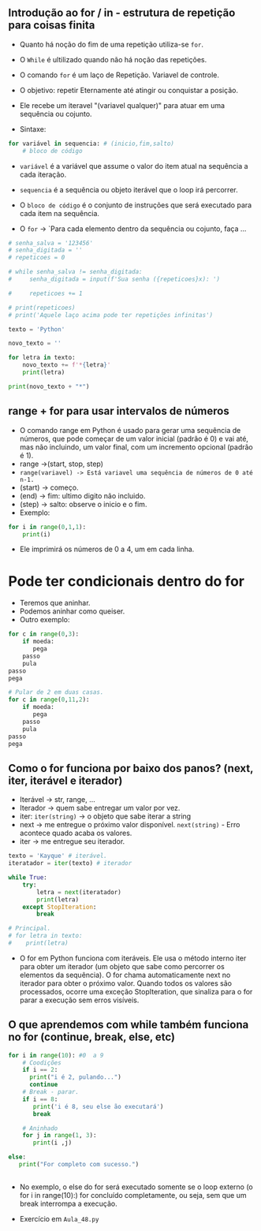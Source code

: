 ## Introdução ao for / in - estrutura de repetição para coisas finita
- Quanto há noção do fim de uma repetição utiliza-se `for`.
- O `While` é ultilizado quando não há noção das repetições.
- O comando `for` é um laço de Repetição. Variavel de controle.
- O objetivo: repetir Eternamente até atingir ou conquistar a posição.
- Ele recebe um iteravel "(variavel qualquer)" para atuar em uma sequência ou cojunto.

- Sintaxe:
```python
for variável in sequencia: # (inicio,fim,salto)
    # bloco de código
```
- `variável` é a variável que assume o valor do item atual na sequência a cada iteração.
- `sequencia` é a sequência ou objeto iterável que o loop irá percorrer.
- O `bloco de código` é o conjunto de instruções que será executado para cada item na sequência.


- O `for` -> `Para cada elemento dentro da sequência ou cojunto, faça ...
``` python
# senha_salva = '123456'
# senha_digitada = ''
# repeticoes = 0

# while senha_salva != senha_digitada:
#     senha_digitada = input(f'Sua senha ({repeticoes}x): ')

#     repeticoes += 1

# print(repeticoes)
# print('Aquele laço acima pode ter repetições infinitas')

texto = 'Python'

novo_texto = ''

for letra in texto:
    novo_texto += f'*{letra}'
    print(letra)

print(novo_texto + "*")
```

## range + for para usar intervalos de números
- O comando range em Python é usado para gerar uma sequência de números, que pode começar de um valor inicial (padrão é 0) e vai até, mas não incluindo, um valor final, com um incremento opcional (padrão é 1).
- range ->(start, stop, step)
- `range(variavel) -> Está variavel uma sequência de números de 0 até n-1.`
- (start) -> começo.
- (end) -> fim: ultimo digito não incluido.
- (step) -> salto: observe o inicio e o fim. 
- Exemplo:
```python
for i in range(0,1,1):
    print(i)
```
- Ele imprimirá os números de 0 a 4, um em cada linha.

# Pode ter condicionais dentro do for
- Teremos que aninhar.
- Podemos aninhar como queiser.
- Outro exemplo:
```python
for c in range(0,3):
    if moeda:
       pega
    passo
    pula
passo 
pega
```

```python
# Pular de 2 em duas casas.
for c in range(0,11,2):
    if moeda:
       pega
    passo
    pula
passo 
pega
```

##  Como o for funciona por baixo dos panos? (next, iter, iterável e iterador)
- Iterável -> str, range, ... 
- Iterador -> quem sabe entregar um valor por vez.
- iter: `iter(string)` -> o objeto que sabe iterar a string
- next -> me entregue o próximo valor disponível. `next(string)` - Erro acontece quado acaba os valores.
- iter -> me entregue seu iterador.

``` python
texto = 'Kayque' # iterável.
iteratador = iter(texto) # iterador

while True:
    try:
        letra = next(iteratador)
        print(letra)
    except StopIteration:
        break

# Principal.
# for letra in texto:
#    print(letra)
```
- O for em Python funciona com iteráveis. Ele usa o método interno iter para obter um iterador (um objeto que sabe como percorrer os elementos da sequência). O for chama automaticamente next no iterador para obter o próximo valor. Quando todos os valores são processados, ocorre uma exceção StopIteration, que sinaliza para o for parar a execução sem erros visíveis.

## O que aprendemos com while também funciona no for (continue, break, else, etc)
``` python
for i in range(10): #0  a 9
    # Coodições
    if i == 2:
      print("i é 2, pulando...")
      continue
    # Break - parar.
    if i == 8:
       print('i é 8, seu else ão executará')
       break

    # Aninhado
    for j in range(1, 3):
       print(i ,j)

else:
   print("For completo com sucesso.")
    
```
- No exemplo, o else do for será executado somente se o loop externo (o for i in range(10):) for concluído completamente, ou seja, sem que um break interrompa a execução.

- Exercício em `Aula_48.py`